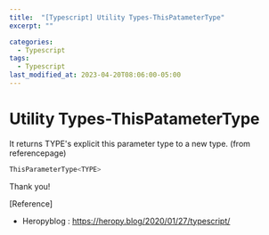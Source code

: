 ```yaml
---
title:  "[Typescript] Utility Types-ThisPatameterType"
excerpt: ""

categories:
  - Typescript
tags:
  - Typescript
last_modified_at: 2023-04-20T08:06:00-05:00
---
```


# Utility Types-ThisPatameterType

It returns TYPE's explicit this parameter type to a new type.
(from referencepage)

```typescript
ThisParameterType<TYPE>
```

Thank you!

[Reference]
* Heropyblog : <https://heropy.blog/2020/01/27/typescript/>